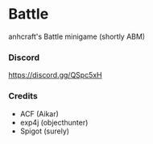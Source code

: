 # Battle
anhcraft's Battle minigame (shortly ABM)

### Discord
https://discord.gg/QSpc5xH

### Credits
- ACF (Aikar)
- exp4j (objecthunter)
- Spigot (surely)
